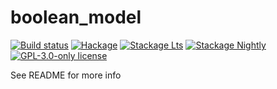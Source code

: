 # boolean_model

[![Build status](https://img.shields.io/travis/ivanmoreau/boolean_model.svg?logo=travis)](https://travis-ci.org/ivanmoreau/boolean_model)
[![Hackage](https://img.shields.io/hackage/v/boolean_model.svg?logo=haskell)](https://hackage.haskell.org/package/boolean_model)
[![Stackage Lts](http://stackage.org/package/boolean_model/badge/lts)](http://stackage.org/lts/package/boolean_model)
[![Stackage Nightly](http://stackage.org/package/boolean_model/badge/nightly)](http://stackage.org/nightly/package/boolean_model)
[![GPL-3.0-only license](https://img.shields.io/badge/license-GPL--3.0--only-blue.svg)](LICENSE)

See README for more info
